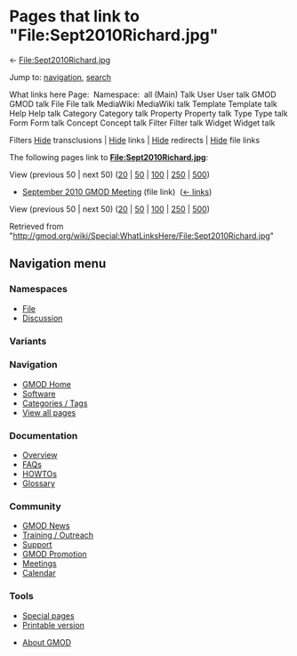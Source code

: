 <div id="mw-page-base" class="noprint">

</div>

<div id="mw-head-base" class="noprint">

</div>

<div id="content" class="mw-body" role="main">

<span id="top"></span>

<div id="mw-js-message" style="display:none;">

</div>



# <span dir="auto">Pages that link to "File:Sept2010Richard.jpg"</span>

<div id="bodyContent">

<div id="contentSub">

←
[File:Sept2010Richard.jpg](/wiki/File:Sept2010Richard.jpg "File:Sept2010Richard.jpg")

</div>

<div id="jump-to-nav" class="mw-jump">

Jump to: [navigation](#mw-navigation), [search](#p-search)

</div>

<div id="mw-content-text">

What links here Page:  Namespace:  all (Main) Talk User User talk GMOD
GMOD talk File File talk MediaWiki MediaWiki talk Template Template talk
Help Help talk Category Category talk Property Property talk Type Type
talk Form Form talk Concept Concept talk Filter Filter talk Widget
Widget talk

Filters
[Hide](/mediawiki/index.php?title=Special:WhatLinksHere/File:Sept2010Richard.jpg&hidetrans=1 "Special:WhatLinksHere/File:Sept2010Richard.jpg")
transclusions \|
[Hide](/mediawiki/index.php?title=Special:WhatLinksHere/File:Sept2010Richard.jpg&hidelinks=1 "Special:WhatLinksHere/File:Sept2010Richard.jpg")
links \|
[Hide](/mediawiki/index.php?title=Special:WhatLinksHere/File:Sept2010Richard.jpg&hideredirs=1 "Special:WhatLinksHere/File:Sept2010Richard.jpg")
redirects \|
[Hide](/mediawiki/index.php?title=Special:WhatLinksHere/File:Sept2010Richard.jpg&hideimages=1 "Special:WhatLinksHere/File:Sept2010Richard.jpg")
file links

The following pages link to
**[File:Sept2010Richard.jpg](/wiki/File:Sept2010Richard.jpg "File:Sept2010Richard.jpg")**:

View (previous 50 \| next 50)
([20](/mediawiki/index.php?title=Special:WhatLinksHere/File:Sept2010Richard.jpg&limit=20 "Special:WhatLinksHere/File:Sept2010Richard.jpg")
\|
[50](/mediawiki/index.php?title=Special:WhatLinksHere/File:Sept2010Richard.jpg&limit=50 "Special:WhatLinksHere/File:Sept2010Richard.jpg")
\|
[100](/mediawiki/index.php?title=Special:WhatLinksHere/File:Sept2010Richard.jpg&limit=100 "Special:WhatLinksHere/File:Sept2010Richard.jpg")
\|
[250](/mediawiki/index.php?title=Special:WhatLinksHere/File:Sept2010Richard.jpg&limit=250 "Special:WhatLinksHere/File:Sept2010Richard.jpg")
\|
[500](/mediawiki/index.php?title=Special:WhatLinksHere/File:Sept2010Richard.jpg&limit=500 "Special:WhatLinksHere/File:Sept2010Richard.jpg"))

- [September 2010 GMOD
  Meeting](/wiki/September_2010_GMOD_Meeting "September 2010 GMOD Meeting")
  (file link) ‎ <span class="mw-whatlinkshere-tools">([←
  links](/mediawiki/index.php?title=Special:WhatLinksHere&target=September+2010+GMOD+Meeting "Special:WhatLinksHere"))</span>

View (previous 50 \| next 50)
([20](/mediawiki/index.php?title=Special:WhatLinksHere/File:Sept2010Richard.jpg&limit=20 "Special:WhatLinksHere/File:Sept2010Richard.jpg")
\|
[50](/mediawiki/index.php?title=Special:WhatLinksHere/File:Sept2010Richard.jpg&limit=50 "Special:WhatLinksHere/File:Sept2010Richard.jpg")
\|
[100](/mediawiki/index.php?title=Special:WhatLinksHere/File:Sept2010Richard.jpg&limit=100 "Special:WhatLinksHere/File:Sept2010Richard.jpg")
\|
[250](/mediawiki/index.php?title=Special:WhatLinksHere/File:Sept2010Richard.jpg&limit=250 "Special:WhatLinksHere/File:Sept2010Richard.jpg")
\|
[500](/mediawiki/index.php?title=Special:WhatLinksHere/File:Sept2010Richard.jpg&limit=500 "Special:WhatLinksHere/File:Sept2010Richard.jpg"))

</div>

<div class="printfooter">

Retrieved from
"<http://gmod.org/wiki/Special:WhatLinksHere/File:Sept2010Richard.jpg>"

</div>

<div id="catlinks" class="catlinks catlinks-allhidden">

</div>

<div class="visualClear">

</div>

</div>

</div>

<div id="mw-navigation">

## Navigation menu

<div id="mw-head">



<div id="left-navigation">

<div id="p-namespaces" class="vectorTabs" role="navigation"
aria-labelledby="p-namespaces-label">

### Namespaces

- <span id="ca-nstab-image"><a href="/wiki/File:Sept2010Richard.jpg" accesskey="c"
  title="View the file page [c]">File</a></span>
- <span id="ca-talk"><a
  href="/mediawiki/index.php?title=File_talk:Sept2010Richard.jpg&amp;action=edit&amp;redlink=1"
  accesskey="t"
  title="Discussion about the content page [t]">Discussion</a></span>

</div>

<div id="p-variants" class="vectorMenu emptyPortlet" role="navigation"
aria-labelledby="p-variants-label">

### 

### Variants[](#)

<div class="menu">

</div>

</div>

</div>

<div id="right-navigation">





</div>



</div>

</div>

</div>

<div id="mw-panel">

<div id="p-logo" role="banner">

<a href="/wiki/Main_Page"
style="background-image: url(http://gmod.org/images/GMOD-cogs.png);"
title="Visit the main page"></a>

</div>

<div id="p-Navigation" class="portal" role="navigation"
aria-labelledby="p-Navigation-label">

### Navigation

<div class="body">

- <span id="n-GMOD-Home">[GMOD Home](/wiki/Main_Page)</span>
- <span id="n-Software">[Software](/wiki/GMOD_Components)</span>
- <span id="n-Categories-.2F-Tags">[Categories /
  Tags](/wiki/Categories)</span>
- <span id="n-View-all-pages">[View all
  pages](/wiki/Special:AllPages)</span>

</div>

</div>

<div id="p-Documentation" class="portal" role="navigation"
aria-labelledby="p-Documentation-label">

### Documentation

<div class="body">

- <span id="n-Overview">[Overview](/wiki/Overview)</span>
- <span id="n-FAQs">[FAQs](/wiki/Category:FAQ)</span>
- <span id="n-HOWTOs">[HOWTOs](/wiki/Category:HOWTO)</span>
- <span id="n-Glossary">[Glossary](/wiki/Glossary)</span>

</div>

</div>

<div id="p-Community" class="portal" role="navigation"
aria-labelledby="p-Community-label">

### Community

<div class="body">

- <span id="n-GMOD-News">[GMOD News](/wiki/GMOD_News)</span>
- <span id="n-Training-.2F-Outreach">[Training /
  Outreach](/wiki/Training_and_Outreach)</span>
- <span id="n-Support">[Support](/wiki/Support)</span>
- <span id="n-GMOD-Promotion">[GMOD
  Promotion](/wiki/GMOD_Promotion)</span>
- <span id="n-Meetings">[Meetings](/wiki/Meetings)</span>
- <span id="n-Calendar">[Calendar](/wiki/Calendar)</span>

</div>

</div>

<div id="p-tb" class="portal" role="navigation"
aria-labelledby="p-tb-label">

### Tools

<div class="body">

- <span id="t-specialpages"><a href="/wiki/Special:SpecialPages" accesskey="q"
  title="A list of all special pages [q]">Special pages</a></span>
- <span id="t-print"><a
  href="/mediawiki/index.php?title=Special:WhatLinksHere/File:Sept2010Richard.jpg&amp;printable=yes"
  rel="alternate" accesskey="p"
  title="Printable version of this page [p]">Printable version</a></span>

</div>

</div>

</div>

</div>

<div id="footer" role="contentinfo">

- <span id="footer-places-about">[About
  GMOD](/wiki/GMOD:About "GMOD:About")</span>

<!-- -->






</div>
